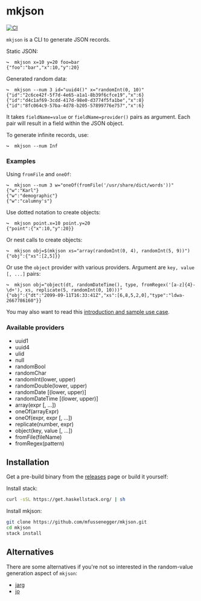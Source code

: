 # mkjson

[![CI](https://github.com/mfussenegger/mkjson/workflows/CI/badge.svg)](https://github.com/mfussenegger/mkjson/actions)

`mkjson` is a CLI to generate JSON records.


Static JSON:

```
↪  mkjson x=10 y=20 foo=bar
{"foo":"bar","x":10,"y":20}
```

Generated random data:

```
↪  mkjson --num 3 id="uuid4()" x="randomInt(0, 10)"
{"id":"2c6ce42f-5f7d-4e65-a1a1-8b39f6cfce19","x":6}
{"id":"d4c1af69-3cdd-417d-98e0-d3774f5fa1be","x":8}
{"id":"8fc064c9-57ba-4d78-b205-57899776e757","x":6}
```

It takes `fieldName=value` or `fieldName=provider()` pairs as
argument. Each pair will result in a field within the JSON object.

To generate infinite records, use:

```
↪  mkjson --num Inf
```


### Examples

Using `fromFile` and `oneOf`:

```
↪  mkjson --num 3 w="oneOf(fromFile('/usr/share/dict/words'))"
{"w":"Karl"}
{"w":"demographic"}
{"w":"calumny's"}
```


Use dotted notation to create objects:

```
↪  mkjson point.x=10 point.y=20
{"point":{"x":10,"y":20}}
```

Or nest calls to create objects:

```
↪  mkjson obj=$(mkjson xs="array(randomInt(0, 4), randomInt(5, 9))")
{"obj":{"xs":[2,5]}}
```

Or use the `object` provider with various providers. Argument are `key, value [, ...]` pairs:

```
↪  mkjson obj="object(dt, randomDateTime(), type, fromRegex('[a-z]{4}-\d+'), xs, replicate(5, randomInt(0, 10)))"
{"obj":{"dt":"2099-09-11T16:33:41Z","xs":[6,8,5,2,0],"type":"ldwa-2667786160"}}
```

You may also want to read this [introduction and sample use case][1].


### Available providers

 - uuid1
 - uuid4
 - ulid
 - null
 - randomBool
 - randomChar
 - randomInt(lower, upper)
 - randomDouble(lower, upper)
 - randomDate [(lower, upper)]
 - randomDateTime [(lower, upper)]
 - array(expr [, ...])
 - oneOf(arrayExpr)
 - oneOf(expr, expr [, ...])
 - replicate(number, expr)
 - object(key, value [, ...])
 - fromFile(fileName)
 - fromRegex(pattern)


## Installation

Get a pre-build binary from the
[releases](https://github.com/mfussenegger/mkjson/releases) page or build it
yourself:

Install stack:

```bash
curl -sSL https://get.haskellstack.org/ | sh
```

Install mkjson:

```bash
git clone https://github.com/mfussenegger/mkjson.git
cd mkjson
stack install
```


## Alternatives

There are some alternatives if you're not so interested in the random-value
generation aspect of `mkjson`:

 - [jarg](https://github.com/jdp/jarg)
 - [jo](https://github.com/jpmens/jo)


[1]: https://zignar.net/2020/05/01/generating-data-sets-using-mkjson/
